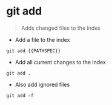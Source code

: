 # git add

> Adds changed files to the index

- Add a file to the index

`git add {{PATHSPEC}}`

- Add all current changes to the index

`git add .`

- Also add ignored files

`git add -f`
